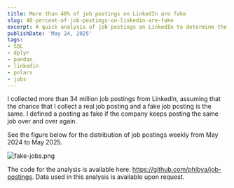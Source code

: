```yaml
---
title: More than 40% of job postings on LinkedIn are fake
slug: 40-percent-of-job-postings-on-linkedin-are-fake
excerpt: A quick analysis of job postings on LinkedIn to determine the percentage of fake job postings.
publishDate: 'May 24, 2025'
tags:
- SQL
- dplyr
- pandas
- linkedin
- polars
- jobs
---
```


I collected more than 34 million job postings from LinkedIn, assuming that the chance that I collect a real job posting and a fake job posting is the same. I defined a posting as fake if the company keeps posting the same job over and over again.

See the figure below for the distribution of job postings weekly from May 2024 to May 2025.

![fake-jobs.png](/fake-jobs.png)

The code for the analysis is available here: https://github.com/phibya/job-postings.
Data used in this analysis is available upon request.